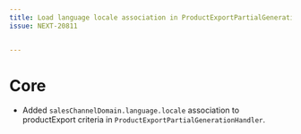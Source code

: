 ```yaml
---
title: Load language locale association in ProductExportPartialGenerationHandler
issue: NEXT-20811


---
```

# Core
* Added `salesChannelDomain.language.locale` association to productExport criteria in `ProductExportPartialGenerationHandler`.

